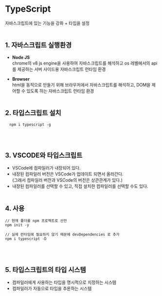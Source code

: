# TypeScript
자바스크립트에 있는 기능을 강화 + 타입을 설정
<br/><br/>


## 1. 자바스크립트 실행환경
* **Node JS**   
chrome의 v8 js engine을 사용하여 자바스크립트를 해석하고 os 레벨에서의 api를 제공하는 서버 사이드용 자바스크립트 런타임 환경

* **Browser**   
html을 동적으로 만들기 위해 브라우저에서 자바스크립트를 해석하고, DOM을 제어할 수 있도록 하는 자바스크립트 런타임 환경
<br/><br/>

## 2. 타입스크립트 설치
```node
  npm i typescript -g
```
<br/><br/>

## 3. VSCODE와 타입스크립트
* VSCode에 컴파일러가 내장되어 있다.
* 내장된 컴파일러 버전은 VSCode가 업데이트 되면서 올라간다.  
  (그래서 컴파일러 버전과 VSCode의 버전은 상관관계가 있다.)
* 내장된 컴파일러를 선택할 수 있고, 직접 설치한 컴파일러를 선택할 수도 있다.
<br/><br/>

## 4. 사용
```
// 현재 폴더를 npm 프로젝트로 선언
npm init -y

// 실제 런타임에 필요하지 않기 때문에 devDependencies 로 추가
npm i typescript -D

```
<br/><br/>

## 5. 타입스크립트의 타입 시스템
* 컴파일러에게 사용하는 타입을 명시적으로 지정하는 시스템
* 컴파일러가 자동으로 타입을 추론하는 시스템
